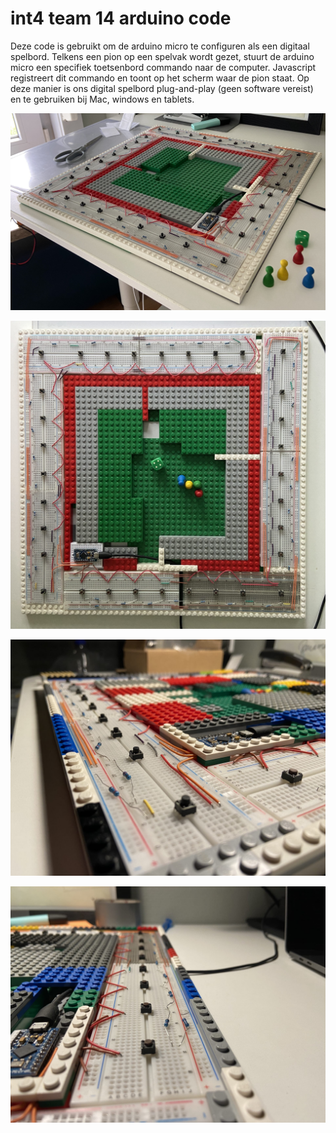 # int4 team 14 arduino code

Deze code is gebruikt om de arduino micro te configuren als een digitaal spelbord. Telkens een pion op een spelvak wordt gezet, stuurt de arduino micro een specifiek toetsenbord commando naar de computer. Javascript registreert dit commando en toont op het scherm waar de pion staat. Op deze manier is ons digital spelbord plug-and-play (geen software vereist) en te gebruiken bij Mac, windows en tablets.

![foto arduino spelbord](https://github.com/cesardg/int4-team14-arduino/blob/main/pics/arduino-bordspel4.JPG "foto arduino spelbord")

![foto arduino spelbord](https://github.com/cesardg/int4-team14-arduino/blob/main/pics/arduino-bordspel3.JPG "foto arduino spelbord")

![foto arduino spelbord](https://github.com/cesardg/int4-team14-arduino/blob/main/pics/arduino-bordspel.JPG "foto arduino spelbord")

![foto arduino spelbord](https://github.com/cesardg/int4-team14-arduino/blob/main/pics/arduino-bordspel2.JPG "foto arduino spelbord")
